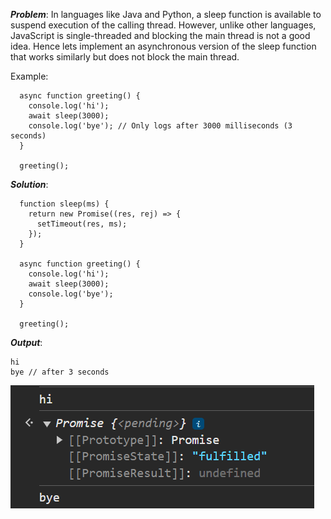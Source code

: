 **_Problem_**: In languages like Java and Python, a sleep function is available to suspend execution of the calling thread. However, unlike other languages, JavaScript is single-threaded and blocking the main thread is not a good idea. Hence lets implement an asynchronous version of the sleep function that works similarly but does not block the main thread.

Example:

```
  async function greeting() {
    console.log('hi');
    await sleep(3000);
    console.log('bye'); // Only logs after 3000 milliseconds (3 seconds)
  }

  greeting();

```

**_Solution_**:

```
  function sleep(ms) {
    return new Promise((res, rej) => {
      setTimeout(res, ms);
    });
  }

  async function greeting() {
    console.log('hi');
    await sleep(3000);
    console.log('bye');
  }

  greeting();

```

**_Output_**:

```
hi
bye // after 3 seconds
```
![async_sleep_output](./Output_Images/async_sleep_output.png)
